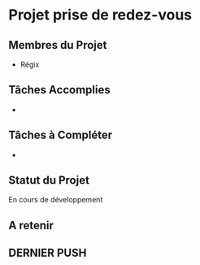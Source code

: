 # Projet prise de redez-vous

## Membres du Projet
- Régix

## Tâches Accomplies
- 

## Tâches à Compléter
- 

## Statut du Projet
En cours de développement

## A retenir


## DERNIER PUSH
